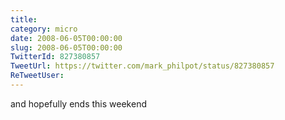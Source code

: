 ```yaml
---
title: 
category: micro
date: 2008-06-05T00:00:00
slug: 2008-06-05T00:00:00
TwitterId: 827380857
TweetUrl: https://twitter.com/mark_philpot/status/827380857
ReTweetUser: 
---
```


and hopefully ends this weekend